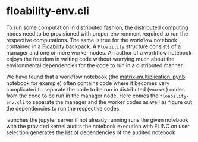 # floability-env.cli

To run some computation in distributed fashion, the distributed computing nodes need to be provisioned with proper environment required to run the respective computations. The same is true for the workflow notebook contained in a [Floability](https://github.com/floability/floability-cli/) backpack. A `Floability` structure consists of a manager and one or more worker nodes. An author of a workflow notebook enjoys the freedom in writing code without worrying much about the environmental dependencies for the code to run in a distributed manner.   

We have found that a workflow notebook (the [matrix-multiplication.ipynb](https://github.com/floability/floability-cli/blob/main/example/matrix-multiplication/workflow/matrix-multiplication.ipynb) notebook for example) often contains code where it becomes very complicated to separate the code to be run in distributed (worker) nodes from the code to be run in the manager node. Here comes the `floability-env.cli` to separate the manager and the worker codes as well as figure out the dependencies to run the respective codes. 

launches the jupyter server if not already running
runs the given notebook with the provided kernel
audits the notebook execution with FLINC on user selection
generates the list of dependencies of the audited notebook
